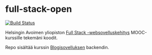 # full-stack-open

[![Build Status](https://travis-ci.com/niemisami/full-stack-open-blog.svg?branch=master)](https://travis-ci.com/niemisami/full-stack-open-blog)

Helsingin Avoimen yliopiston [Full Stack -websovelluskehitys](https://fullstackopen.github.io/) MOOC-kurssille  tekemäni koodit.


Repo sisältää kurssin [Blogisovelluksen](https://full-stack-blog-app.herokuapp.com/) backendin.